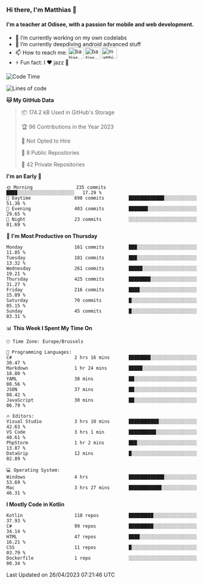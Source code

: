 ### Hi there, I'm Matthias 👋

#### I'm a teacher at Odisee, with a passion for mobile and web development.

- 🔭 I’m currently working on my own codelabs
- 🌱 I’m currently deepdiving android advanced stuff
- 📫 How to reach me: <a href="https://dev.to/batjas" target="_blank"><img align="center" src="https://raw.githubusercontent.com/rahuldkjain/github-profile-readme-generator/master/src/images/icons/Social/devto.svg" alt="batjas" height="30" width="40" /></a>
<a href="https://twitter.com/batjas" target="_blank"><img align="center" src="https://raw.githubusercontent.com/rahuldkjain/github-profile-readme-generator/master/src/images/icons/Social/twitter.svg" alt="batjas" height="30" width="40" /></a>
<a href="https://linkedin.com/in/matthiasdruwé" target="_blank"><img align="center" src="https://raw.githubusercontent.com/rahuldkjain/github-profile-readme-generator/master/src/images/icons/Social/linked-in-alt.svg" alt="matthiasdruwé" height="30" width="40" /></a>
- ⚡ Fun fact: I ❤ jazz 🎷


<!--START_SECTION:waka-->
![Code Time](http://img.shields.io/badge/Code%20Time-703%20hrs%2057%20mins-blue)

![Lines of code](https://img.shields.io/badge/From%20Hello%20World%20I%27ve%20Written-1.3%20million%20lines%20of%20code-blue)

**🐱 My GitHub Data** 

> 📦 174.2 kB Used in GitHub's Storage 
 > 
> 🏆 96 Contributions in the Year 2023
 > 
> 🚫 Not Opted to Hire
 > 
> 📜 8 Public Repositories 
 > 
> 🔑 42 Private Repositories 
 > 
**I'm an Early 🐤** 

```text
🌞 Morning                235 commits         ████░░░░░░░░░░░░░░░░░░░░░   17.29 % 
🌆 Daytime                698 commits         █████████████░░░░░░░░░░░░   51.36 % 
🌃 Evening                403 commits         ███████░░░░░░░░░░░░░░░░░░   29.65 % 
🌙 Night                  23 commits          ░░░░░░░░░░░░░░░░░░░░░░░░░   01.69 % 
```
📅 **I'm Most Productive on Thursday** 

```text
Monday                   161 commits         ███░░░░░░░░░░░░░░░░░░░░░░   11.85 % 
Tuesday                  181 commits         ███░░░░░░░░░░░░░░░░░░░░░░   13.32 % 
Wednesday                261 commits         █████░░░░░░░░░░░░░░░░░░░░   19.21 % 
Thursday                 425 commits         ████████░░░░░░░░░░░░░░░░░   31.27 % 
Friday                   216 commits         ████░░░░░░░░░░░░░░░░░░░░░   15.89 % 
Saturday                 70 commits          █░░░░░░░░░░░░░░░░░░░░░░░░   05.15 % 
Sunday                   45 commits          █░░░░░░░░░░░░░░░░░░░░░░░░   03.31 % 
```


📊 **This Week I Spent My Time On** 

```text
🕑︎ Time Zone: Europe/Brussels

💬 Programming Languages: 
C#                       2 hrs 16 mins       ████████░░░░░░░░░░░░░░░░░   30.47 % 
Markdown                 1 hr 24 mins        █████░░░░░░░░░░░░░░░░░░░░   18.80 % 
YAML                     38 mins             ██░░░░░░░░░░░░░░░░░░░░░░░   08.56 % 
JSON                     37 mins             ██░░░░░░░░░░░░░░░░░░░░░░░   08.42 % 
JavaScript               30 mins             ██░░░░░░░░░░░░░░░░░░░░░░░   06.79 % 

🔥 Editors: 
Visual Studio            3 hrs 10 mins       ███████████░░░░░░░░░░░░░░   42.63 % 
VS Code                  3 hrs 1 min         ██████████░░░░░░░░░░░░░░░   40.61 % 
PhpStorm                 1 hr 2 mins         ███░░░░░░░░░░░░░░░░░░░░░░   13.87 % 
DataGrip                 12 mins             █░░░░░░░░░░░░░░░░░░░░░░░░   02.89 % 

💻 Operating System: 
Windows                  4 hrs               █████████████░░░░░░░░░░░░   53.69 % 
Mac                      3 hrs 27 mins       ████████████░░░░░░░░░░░░░   46.31 % 
```

**I Mostly Code in Kotlin** 

```text
Kotlin                   110 repos           █████████░░░░░░░░░░░░░░░░   37.93 % 
C#                       99 repos            █████████░░░░░░░░░░░░░░░░   34.14 % 
HTML                     47 repos            ████░░░░░░░░░░░░░░░░░░░░░   16.21 % 
CSS                      11 repos            █░░░░░░░░░░░░░░░░░░░░░░░░   03.79 % 
Dockerfile               1 repo              ░░░░░░░░░░░░░░░░░░░░░░░░░   00.34 % 
```




 Last Updated on 26/04/2023 07:21:46 UTC
<!--END_SECTION:waka-->
